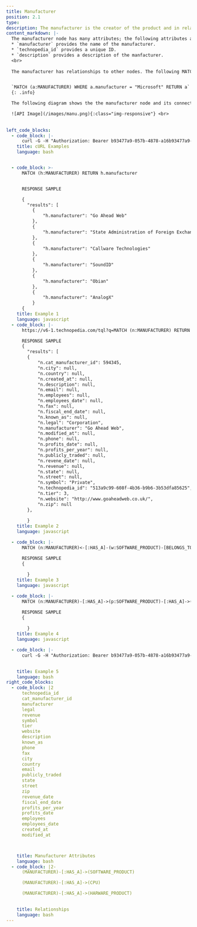 ```yaml
---
title: Manufacturer
position: 2.1
type: 
description: The manufacturer is the creator of the product and in relationships the manufacturer is referred as `HAS_A`, for example, Microsoft is the manufacturer of, or it `HAS_A` a software product called Microsoft Word, and Adobe is the manufacturer of, or it `HAS_A` software product called Adobe Photoshop.
content_markdown: |-
  The manufacturer node has many attributes; the following attributes are popular attributes: 
  * `manufacturer` provides the name of the manufacturer.
  * `technopedia_id` provides a unique ID.
  * `description` provides a description of the manfacturer.
  <br>
 
  The manufacturer has relationships to other nodes. The following MATCH query returns information about the manufacturer called Microsoft. 


  `MATCH (a:MANUFACTURER) WHERE a.manufacturer = "Microsoft" RETURN a`
  {: .info}

  The following diagram shows the the manufacturer node and its connections to software, hardware, and CPU.

  ![API Image](/images/manu.png){:class="img-responsive"} <br>
  
    
left_code_blocks:
  - code_block: |-
      curl -G -H "Authorization: Bearer b93477a9-057b-4878-a16b93477a9-057b-4878-a16f-d7f7d1f27a7af-d7f7d1f27a7a" "https://v6.technopedia.com/tql" --data-urlencode' "q=MATCH (h:MANUFACTURER) RETURN h.manufacturer"
    title: cURL Examples
    language: bash


  - code_block: >-
      MATCH (h:MANUFACTURER) RETURN h.manufacturer


      RESPONSE SAMPLE

      {
        "results": [
          {
              "h.manufacturer": "Go Ahead Web"
          },
          {
              "h.manufacturer": "State Administration of Foreign Exchange"
          },
          {
              "h.manufacturer": "Callware Technologies"
          },
          {
              "h.manufacturer": "SoundID"
          },
          {
              "h.manufacturer": "Obian"
          },
          {
              "h.manufacturer": "AnalogX"
          }
      {    
    title: Example 1
    language: javascript
  - code_block: |-
      https://v6-1.technopedia.com/tql?q=MATCH (n:MANUFACTURER) RETURN n 

      RESPONSE SAMPLE
      {
        "results": [
        {
            "n.cat_manufacturer_id": 594345,
            "n.city": null,
            "n.country": null,
            "n.created_at": null,
            "n.description": null,
            "n.email": null,
            "n.employees": null,
            "n.employees_date": null,
            "n.fax": null,
            "n.fiscal_end_date": null,
            "n.known_as": null,
            "n.legal": "Corporation",
            "n.manufacturer": "Go Ahead Web",
            "n.modified_at": null,
            "n.phone": null,
            "n.profits_date": null,
            "n.profits_per_year": null,
            "n.publicly_traded": null,
            "n.revene_date": null,
            "n.revenue": null,
            "n.state": null,
            "n.street": null,
            "n.symbol": "Private",
            "n.technopedia_id": "513a9c99-608f-4b36-b9b6-3b53dfa85625",
            "n.tier": 3,
            "n.website": "http://www.goaheadweb.co.uk/",
            "n.zip": null
        },
          
        }
    title: Example 2
    language: javascript

  - code_block: |-
      MATCH (n:MANUFACTURER)<-[:HAS_A]-(w:SOFTWARE_PRODUCT)-[BELONGS_TO]->(v:CATEGORY_2) RETURN n, w, v

      RESPONSE SAMPLE
      {
          
        }
    title: Example 3
    language: javascript

  - code_block: |-
      MATCH (n:MANUFACTURER)-[:HAS_A]->(p:SOFTWARE_PRODUCT)-[:HAS_A]->(my_alias:SOFTWARE_VERSION) RETURN n, p, my_alias

      RESPONSE SAMPLE
      {
          
        }
    title: Example 4
    language: javascript

  - code_block: |-
      curl -G -H "Authorization: Bearer b93477a9-057b-4878-a16b93477a9-057b-4878-a16f-d7f7d1f27a7af-d7f7d1f27a7a" "https://v6.technopedia.com/tql" --data-urlencode' "q=MATCH (h:MANUFACTURER) RETURN h.manufacturer"

      
    title: Example 5
    language: bash
right_code_blocks:
  - code_block: |2
      technopedia_id
      cat_manufacturer_id
      manufacturer
      legal
      revenue
      symbol
      tier
      website
      description
      known_as
      phone
      fax
      city
      country
      email
      publicly_traded
      state
      street
      zip
      revenue_date
      fiscal_end_date
      profits_per_year
      profits_date
      employees
      employees_date
      created_at
      modified_at



    title: Manufacturer Attributes
    language: bash
  - code_block: |2-
      (MANUFACTURER)-[:HAS_A]->(SOFTWARE_PRODUCT)

      (MANUFACTURER)-[:HAS_A]->(CPU)

      (MANUFACTURER)-[:HAS_A]->(HARWARE_PRODUCT)

      
    title: Relationships
    language: bash
---
```


